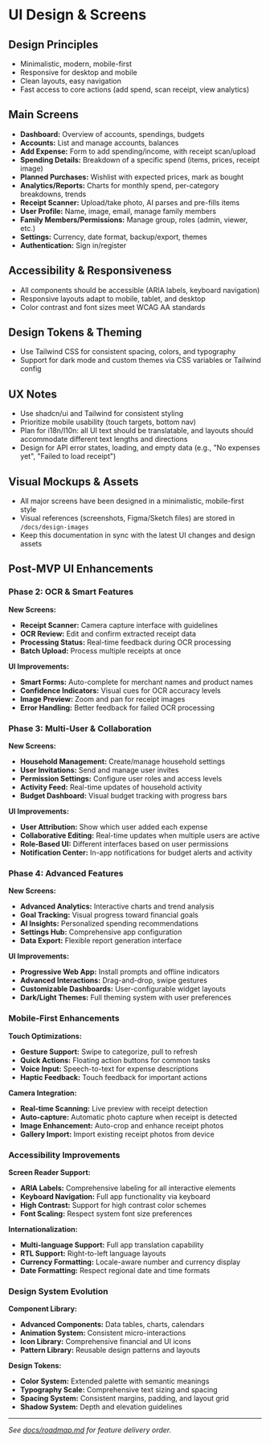 # UI Design & Screens

## Design Principles

- Minimalistic, modern, mobile-first
- Responsive for desktop and mobile
- Clean layouts, easy navigation
- Fast access to core actions (add spend, scan receipt, view analytics)

## Main Screens

- **Dashboard:** Overview of accounts, spendings, budgets
- **Accounts:** List and manage accounts, balances
- **Add Expense:** Form to add spending/income, with receipt scan/upload
- **Spending Details:** Breakdown of a specific spend (items, prices, receipt image)
- **Planned Purchases:** Wishlist with expected prices, mark as bought
- **Analytics/Reports:** Charts for monthly spend, per-category breakdowns, trends
- **Receipt Scanner:** Upload/take photo, AI parses and pre-fills items
- **User Profile:** Name, image, email, manage family members
- **Family Members/Permissions:** Manage group, roles (admin, viewer, etc.)
- **Settings:** Currency, date format, backup/export, themes
- **Authentication:** Sign in/register

## Accessibility & Responsiveness

- All components should be accessible (ARIA labels, keyboard navigation)
- Responsive layouts adapt to mobile, tablet, and desktop
- Color contrast and font sizes meet WCAG AA standards

## Design Tokens & Theming

- Use Tailwind CSS for consistent spacing, colors, and typography
- Support for dark mode and custom themes via CSS variables or Tailwind config

## UX Notes

- Use shadcn/ui and Tailwind for consistent styling
- Prioritize mobile usability (touch targets, bottom nav)
- Plan for i18n/l10n: all UI text should be translatable, and layouts should accommodate different text lengths and directions
- Design for API error states, loading, and empty data (e.g., "No expenses yet", "Failed to load receipt")

## Visual Mockups & Assets

- All major screens have been designed in a minimalistic, mobile-first style
- Visual references (screenshots, Figma/Sketch files) are stored in `/docs/design-images`
- Keep this documentation in sync with the latest UI changes and design assets

## Post-MVP UI Enhancements

### Phase 2: OCR & Smart Features

**New Screens:**

- **Receipt Scanner:** Camera capture interface with guidelines
- **OCR Review:** Edit and confirm extracted receipt data
- **Processing Status:** Real-time feedback during OCR processing
- **Batch Upload:** Process multiple receipts at once

**UI Improvements:**

- **Smart Forms:** Auto-complete for merchant names and product names
- **Confidence Indicators:** Visual cues for OCR accuracy levels
- **Image Preview:** Zoom and pan for receipt images
- **Error Handling:** Better feedback for failed OCR processing

### Phase 3: Multi-User & Collaboration

**New Screens:**

- **Household Management:** Create/manage household settings
- **User Invitations:** Send and manage user invites
- **Permission Settings:** Configure user roles and access levels
- **Activity Feed:** Real-time updates of household activity
- **Budget Dashboard:** Visual budget tracking with progress bars

**UI Improvements:**

- **User Attribution:** Show which user added each expense
- **Collaborative Editing:** Real-time updates when multiple users are active
- **Role-Based UI:** Different interfaces based on user permissions
- **Notification Center:** In-app notifications for budget alerts and activity

### Phase 4: Advanced Features

**New Screens:**

- **Advanced Analytics:** Interactive charts and trend analysis
- **Goal Tracking:** Visual progress toward financial goals
- **AI Insights:** Personalized spending recommendations
- **Settings Hub:** Comprehensive app configuration
- **Data Export:** Flexible report generation interface

**UI Improvements:**

- **Progressive Web App:** Install prompts and offline indicators
- **Advanced Interactions:** Drag-and-drop, swipe gestures
- **Customizable Dashboards:** User-configurable widget layouts
- **Dark/Light Themes:** Full theming system with user preferences

### Mobile-First Enhancements

**Touch Optimizations:**

- **Gesture Support:** Swipe to categorize, pull to refresh
- **Quick Actions:** Floating action buttons for common tasks
- **Voice Input:** Speech-to-text for expense descriptions
- **Haptic Feedback:** Touch feedback for important actions

**Camera Integration:**

- **Real-time Scanning:** Live preview with receipt detection
- **Auto-capture:** Automatic photo capture when receipt is detected
- **Image Enhancement:** Auto-crop and enhance receipt photos
- **Gallery Import:** Import existing receipt photos from device

### Accessibility Improvements

**Screen Reader Support:**

- **ARIA Labels:** Comprehensive labeling for all interactive elements
- **Keyboard Navigation:** Full app functionality via keyboard
- **High Contrast:** Support for high contrast color schemes
- **Font Scaling:** Respect system font size preferences

**Internationalization:**

- **Multi-language Support:** Full app translation capability
- **RTL Support:** Right-to-left language layouts
- **Currency Formatting:** Locale-aware number and currency display
- **Date Formatting:** Respect regional date and time formats

### Design System Evolution

**Component Library:**

- **Advanced Components:** Data tables, charts, calendars
- **Animation System:** Consistent micro-interactions
- **Icon Library:** Comprehensive financial and UI icons
- **Pattern Library:** Reusable design patterns and layouts

**Design Tokens:**

- **Color System:** Extended palette with semantic meanings
- **Typography Scale:** Comprehensive text sizing and spacing
- **Spacing System:** Consistent margins, padding, and layout grid
- **Shadow System:** Depth and elevation guidelines

---

_See [docs/roadmap.md](./roadmap.md) for feature delivery order._
